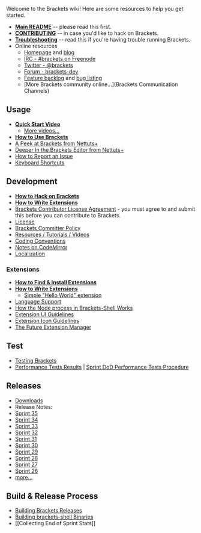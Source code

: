 Welcome to the Brackets wiki! Here are some resources to help you get started.

* **[Main README](https://github.com/adobe/brackets/blob/master/README.md)** -- please read this first.
* **[CONTRIBUTING](https://github.com/adobe/brackets/blob/master/CONTRIBUTING.md)** -- in case you'd like to hack on Brackets.
* **[Troubleshooting](https://github.com/adobe/brackets/wiki/Troubleshooting)** -- read this if you're having trouble running Brackets.
* Online resources
    * [Homepage](http://brackets.io/) and [blog](http://blog.brackets.io/)
    * [IRC - #brackets on Freenode](http://webchat.freenode.net/?channels=brackets)
    * [Twitter - @brackets](http://twitter.com/brackets)
    * [Forum - brackets-dev](http://groups.google.com/group/brackets-dev)
    * [Feature backlog](https://trello.com/board/brackets/4f90a6d98f77505d7940ce88) and [bug listing](https://github.com/adobe/brackets/issues)
    * [More Brackets community online...](Brackets Communication Channels)

## Usage
* **[Quick Start Video](http://www.youtube.com/watch?v=VKitqLpJtAY&feature=plcp)**
    * [More videos...](https://github.com/adobe/brackets/wiki/Videos)
* **[How to Use Brackets](https://github.com/adobe/brackets/wiki/How-to-Use-Brackets)**
* [A Peek at Brackets from Nettuts+](http://net.tutsplus.com/tutorials/tools-and-tips/a-peek-at-brackets/)
* [Deeper In the Brackets Editor from Nettuts+](http://net.tutsplus.com/tutorials/tools-and-tips/deeper-in-the-brackets-editor)
* [How to Report an Issue](https://github.com/adobe/brackets/wiki/How-to-Report-an-Issue)
* [Keyboard Shortcuts](https://github.com/adobe/brackets/wiki/Brackets-Shortcuts)

## Development

* **[How to Hack on Brackets](https://github.com/adobe/brackets/wiki/How-to-Hack-on-Brackets)**
* **[How to Write Extensions](https://github.com/adobe/brackets/wiki/How-to-Write-Extensions)**
* [Brackets Contributor License Agreement](http://dev.brackets.io/brackets-contributor-license-agreement.html) - you must agree to and submit this before you can contribute to Brackets.
* [License](https://github.com/adobe/brackets/blob/master/LICENSE)
* [Brackets Committer Policy](https://github.com/adobe/brackets/wiki/Brackets-Committer-Policy)
* [Resources / Tutorials / Videos](https://github.com/adobe/brackets/wiki/Resources)
* [Coding Conventions](https://github.com/adobe/brackets/wiki/Brackets-Coding-Conventions)
* [Notes on CodeMirror](https://github.com/adobe/brackets/wiki/Notes-on-CodeMirror)
* [Localization](https://github.com/adobe/brackets/wiki/Localization)

### Extensions
* **[How to Find & Install Extensions](https://github.com/adobe/brackets/wiki/Brackets-Extensions)**
* **[How to Write Extensions](https://github.com/adobe/brackets/wiki/How-to-Write-Extensions)**
    * [Simple "Hello World" extension](https://github.com/adobe/brackets/wiki/Simple-%22Hello-World%22-extension)
* [Language Support](https://github.com/adobe/brackets/wiki/Language-Support)
* [How the Node process in Brackets-Shell Works](wiki/Brackets-Node-Process:-Overview-for-Developers)
* [Extension UI Guidelines](https://github.com/adobe/brackets/wiki/Extension-UI-Guidelines)
* [Extension Icon Guidelines](https://github.com/adobe/brackets/wiki/Extension-Icon-Guidelines)
* [The Future Extension Manager](https://github.com/adobe/brackets/wiki/Research:-Extension-Management)

## Test

* [Testing Brackets](https://github.com/adobe/brackets/wiki/Testing-Brackets)
* [Performance Tests Results](https://docs.google.com/spreadsheet/ccc?key=0Aras0diokeHxdEc5RGtOeVI0V0xGU3FPUXBuX3ZYTlE) | [Sprint DoD Performance Tests Procedure](https://github.com/adobe/brackets/wiki/Performance-Tests-Procedure)

## Releases

* [Downloads](http://download.brackets.io)
* Release Notes:
 * [Sprint 35](https://github.com/adobe/brackets/wiki/Release-Notes:-Sprint-35)
 * [Sprint 34](https://github.com/adobe/brackets/wiki/Release-Notes:-Sprint-34)
 * [Sprint 33](https://github.com/adobe/brackets/wiki/Release-Notes:-Sprint-33)
 * [Sprint 32](https://github.com/adobe/brackets/wiki/Release-Notes:-Sprint-32)
 * [Sprint 31](https://github.com/adobe/brackets/wiki/Release-Notes:-Sprint-31)
 * [Sprint 30](https://github.com/adobe/brackets/wiki/Release-Notes:-Sprint-30)
 * [Sprint 29](https://github.com/adobe/brackets/wiki/Release-Notes:-Sprint-29)
 * [Sprint 28](https://github.com/adobe/brackets/wiki/Release-Notes:-Sprint-28)
 * [Sprint 27](https://github.com/adobe/brackets/wiki/Release-Notes:-Sprint-27)
 * [Sprint 26](https://github.com/adobe/brackets/wiki/Release-Notes:-Sprint-26)
 * [more...](https://github.com/adobe/brackets/wiki/Release-Notes)

## Build & Release Process

* [Building Brackets Releases](https://github.com/adobe/brackets/wiki/Building-Brackets)
* [Building brackets-shell Binaries](https://github.com/adobe/brackets-shell/wiki/Building-Brackets-Shell)
* [[Collecting End of Sprint Stats]]